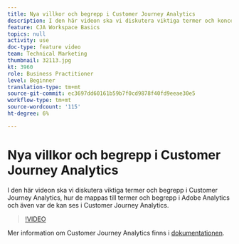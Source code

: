 ```yaml
---
title: Nya villkor och begrepp i Customer Journey Analytics
description: I den här videon ska vi diskutera viktiga termer och koncept i Adobe Customer Journey Analytics, hur de kopplas till termer och begrepp i Adobe Analytics och även var de kan ses i Customer Journey Analytics.
feature: CJA Workspace Basics
topics: null
activity: use
doc-type: feature video
team: Technical Marketing
thumbnail: 32113.jpg
kt: 3960
role: Business Practitioner
level: Beginner
translation-type: tm+mt
source-git-commit: ec3697dd60161b59b7f0cd9878f40fd9eeae30e5
workflow-type: tm+mt
source-wordcount: '115'
ht-degree: 6%

---
```



# Nya villkor och begrepp i Customer Journey Analytics

I den här videon ska vi diskutera viktiga termer och begrepp i Customer Journey Analytics, hur de mappas till termer och begrepp i Adobe Analytics och även var de kan ses i Customer Journey Analytics.

>[!VIDEO](https://video.tv.adobe.com/v/32113/?quality=12)

Mer information om Customer Journey Analytics finns i [dokumentationen](https://docs.adobe.com/content/help/en/analytics-platform/using/cja-landing.html).
